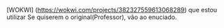 

[WOKWI] (https://wokwi.com/projects/382327559613068289) que estou utilizar
Se quiserem o original(Professor), vão ao enuciado.